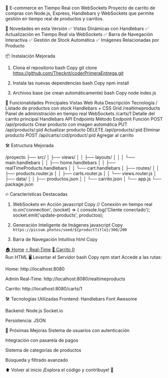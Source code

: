 🚀 E-commerce en Tiempo Real con WebSockets
Proyecto de carrito de compras con Node.js, Express, Handlebars y WebSockets que permite gestión en tiempo real de productos y carritos.

🌟 Novedades en esta Versión
✅ Vistas Dinámicas con Handlebars
✅ Actualización en Tiempo Real via WebSockets
✅ Barra de Navegación Interactiva
✅ Gestión de Stock Automática
✅ Imágenes Relacionadas por Producto

📦 Instalación Mejorada
1. Clona el repositorio
bash
Copy
git clone https://github.com/Thecknt/coderPrimeraEntrega.git

2. Instala las nuevas dependencias
bash
Copy
npm install

3. Archivos base (se crean automáticamente)
bash
Copy
node index.js

🚀 Funcionalidades Principales
Vistas Web
Ruta	Descripción	Tecnología
/	Listado de productos con stock	Handlebars + CSS Grid
/realtimeproducts	Panel de administración en tiempo real	WebSockets
/carts/1	Detalle del carrito principal	Handlebars
API Endpoints
Método	Endpoint	Función
POST	/api/products	Crear producto con imagen automática
PUT	/api/products/:pid	Actualizar producto
DELETE	/api/products/:pid	Eliminar producto
POST	/api/carts/:cid/product/:pid	Agregar al carrito

🛠️ Estructura Mejorada

/proyecto
├── src/
│   ├── views/
│   │   ├── layouts/
│   │   │   └── main.handlebars
│   │   ├── home.handlebars
│   │   ├── realTimeProducts.handlebars
│   │   └── cart.handlebars
│   ├── routes/
│   │   ├── products.router.js
│   │   ├── carts.router.js
│   │   └── views.router.js
│   ├── data/
│   │   ├── productos.json
│   │   └── carrito.json
│   └── app.js
└── package.json

🔥 Características Destacadas
1. WebSockets en Acción
javascript
Copy
// Conexión en tiempo real
io.on('connection', (socket) => {
    console.log('Cliente conectado');
    socket.emit('update-products', productos);

2. Generación Inteligente de Imágenes
javascript
Copy
`https://picsum.photos/seed/${productTitle}/300/200`
3. Barra de Navegación Intuitiva
html
Copy
<nav class="navbar">
    <a href="/">🏠 Home</a>
    <a href="/realtimeproducts">⚡ Real-Time</a>
    <a href="/carts/1">🛒 Carrito <span class="cart-counter">0</span></a>
</nav>
Run HTML
🖥️ Levantar el Servidor
bash
Copy
npm start
Accede a las rutas:

Home: http://localhost:8080

Admin Real-Time: http://localhost:8080/realtimeproducts

Carrito: http://localhost:8080/carts/1

🛠️ Tecnologías Utilizadas
Frontend:
Handlebars
Font Awesome

Backend:
Node.js
Socket.io

Persistencia:
JSON

📌 Próximas Mejoras
Sistema de usuarios con autenticación

Integración con pasarela de pagos

Sistema de categorías de productos

Búsqueda y filtrado avanzado

⬆ Volver al inicio
¡Explora el código y contribuye! 🚀
